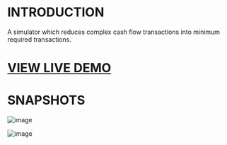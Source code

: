# INTRODUCTION
<p>A simulator which reduces complex cash flow transactions into minimum required transactions.</p>
<h1><a href = "https://cash-flow-simulator.herokuapp.com/">VIEW LIVE DEMO</a><h1>

# SNAPSHOTS
![image](https://user-images.githubusercontent.com/66294579/134757479-a38b1571-a104-42f0-b17a-08aeaf0602c3.png)

![image](https://user-images.githubusercontent.com/66294579/134757487-45e3fe8c-10be-4c31-b261-b32eabe94e60.png)

